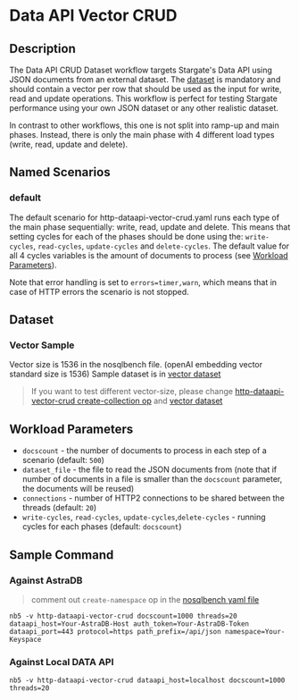 # Data API Vector CRUD

## Description

The Data API CRUD Dataset workflow targets Stargate's Data API using JSON documents from an external dataset.
The [dataset](#dataset) is mandatory and should contain a vector per row that should be used as the input for write, read and update operations.
This workflow is perfect for testing Stargate performance using your own JSON dataset or any other realistic dataset.

In contrast to other workflows, this one is not split into ramp-up and main phases. Instead, there is only the main phase with 4 different load types (write, read, update and delete).

## Named Scenarios

### default

The default scenario for http-dataapi-vector-crud.yaml runs each type of the main phase sequentially: write, read, update and delete. This means that setting cycles for each of the phases should be done using the: `write-cycles`, `read-cycles`, `update-cycles` and `delete-cycles`. The default value for all 4 cycles variables is the amount of documents to process (see [Workload Parameters](http://localhost:63342/markdownPreview/147307353/markdown-preview-index-1841516304.html?_ijt=avuea5chkg34krn8blmr2k7431#workload-parameters)).

Note that error handling is set to `errors=timer,warn`, which means that in case of HTTP errors the scenario is not stopped.

## Dataset

### Vector Sample

Vector size is 1536 in the nosqlbench file. (openAI embedding vector standard size is 1536)
Sample dataset is in [vector dataset](vector-dataset.txt)

> If you want to test different vector-size, please change [http-dataapi-vector-crud create-collection op](http-dataapi-vector-crud.yaml) and [vector dataset](vector-dataset.txt)

## Workload Parameters

- `docscount` - the number of documents to process in each step of a scenario (default: `500`)
- `dataset_file` - the file to read the JSON documents from (note that if number of documents in a file is smaller than the `docscount` parameter, the documents will be reused)
- `connections` - number of HTTP2 connections to be shared between the threads (default: `20`) 
- `write-cycles`, `read-cycles`, `update-cycles`,`delete-cycles` - running cycles for each phases (default: `docscount`) 

## Sample Command

### Against AstraDB

> comment out `create-namespace` op in the [nosqlbench yaml file](http-dataapi-vector-crud.yaml) 

```
nb5 -v http-dataapi-vector-crud docscount=1000 threads=20 dataapi_host=Your-AstraDB-Host auth_token=Your-AstraDB-Token dataapi_port=443 protocol=https path_prefix=/api/json namespace=Your-Keyspace
```

### Against Local DATA API

```
nb5 -v http-dataapi-vector-crud dataapi_host=localhost docscount=1000 threads=20
```


